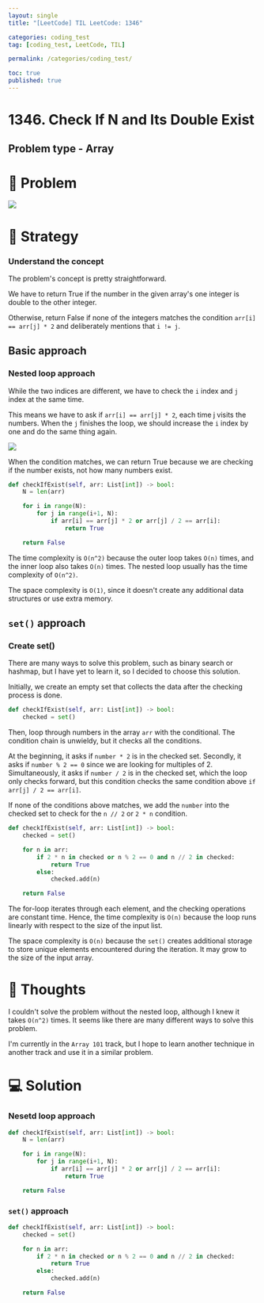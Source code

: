 ```yaml
---
layout: single
title: "[LeetCode] TIL LeetCode: 1346"

categories: coding_test
tag: [coding_test, LeetCode, TIL]

permalink: /categories/coding_test/

toc: true
published: true
---
```


# 1346. Check If N and Its Double Exist

## Problem type - Array

# 🧩 Problem

![](https://velog.velcdn.com/images/devbang/post/79ea728b-29c1-4731-9a5e-77802cbb9d78/image.png)

# 🎯 Strategy

### Understand the concept

The problem's concept is pretty straightforward.

We have to return True if the number in the given array's one integer is double to the other integer.

Otherwise, return False if none of the integers matches the condition `arr[i] == arr[j] * 2` and deliberately mentions that `i != j`.

## Basic approach

### Nested loop approach

While the two indices are different, we have to check the `i` index and `j` index at the same time.

This means we have to ask if `arr[i] == arr[j] * 2`, each time j visits the numbers. When the `j` finishes the loop, we should increase the `i` index by one and do the same thing again.

![](https://velog.velcdn.com/images/devbang/post/c11ce0d7-27a4-4a76-890b-f9217f6718fc/image.jpeg)

When the condition matches, we can return True because we are checking if the number exists, not how many numbers exist.

```python
def checkIfExist(self, arr: List[int]) -> bool:
	N = len(arr)

    for i in range(N):
    	for j in range(i+1, N):
        	if arr[i] == arr[j] * 2 or arr[j] / 2 == arr[i]:
            	return True

    return False
```

The time complexity is `O(n^2)` because the outer loop takes `O(n)` times, and the inner loop also takes `O(n)` times. The nested loop usually has the time complexity of `O(n^2)`.

The space complexity is `O(1)`, since it doesn't create any additional data structures or use extra memory.

## `set()` approach

### Create set()

There are many ways to solve this problem, such as binary search or hashmap, but I have yet to learn it, so I decided to choose this solution.

Initially, we create an empty set that collects the data after the checking process is done.

```python
def checkIfExist(self, arr: List[int]) -> bool:
	checked = set()
```

Then, loop through numbers in the array `arr` with the conditional. The condition chain is unwieldy, but it checks all the conditions.

At the beginning, it asks if `number * 2` is in the checked set.
Secondly, it asks if `number % 2 == 0` since we are looking for multiples of 2.
Simultaneously, it asks if `number / 2` is in the checked set, which the loop only checks forward, but this condition checks the same condition above `if arr[j] / 2 == arr[i]`.

If none of the conditions above matches, we add the `number` into the checked set to check for the `n // 2` or `2 * n` condition.

```python
def checkIfExist(self, arr: List[int]) -> bool:
	checked = set()

    for n in arr:
    	if 2 * n in checked or n % 2 == 0 and n // 2 in checked:
        	return True
        else:
        	checked.add(n)

    return False
```

The for-loop iterates through each element, and the checking operations are constant time. Hence, the time complexity is `O(n)` because the loop runs linearly with respect to the size of the input list.

The space complexity is `O(n)` because the `set()` creates additional storage to store unique elements encountered during the iteration. It may grow to the size of the input array.

# 📌 Thoughts

I couldn't solve the problem without the nested loop, although I knew it takes `O(n^2)` times. It seems like there are many different ways to solve this problem.

I'm currently in the `Array 101` track, but I hope to learn another technique in another track and use it in a similar problem.

# 💻 Solution

### Nesetd loop approach

```python
def checkIfExist(self, arr: List[int]) -> bool:
	N = len(arr)

    for i in range(N):
    	for j in range(i+1, N):
        	if arr[i] == arr[j] * 2 or arr[j] / 2 == arr[i]:
            	return True

	return False
```

### `set()` approach

```python
def checkIfExist(self, arr: List[int]) -> bool:
	checked = set()

    for n in arr:
    	if 2 * n in checked or n % 2 == 0 and n // 2 in checked:
        	return True
        else:
        	checked.add(n)

	return False
```
